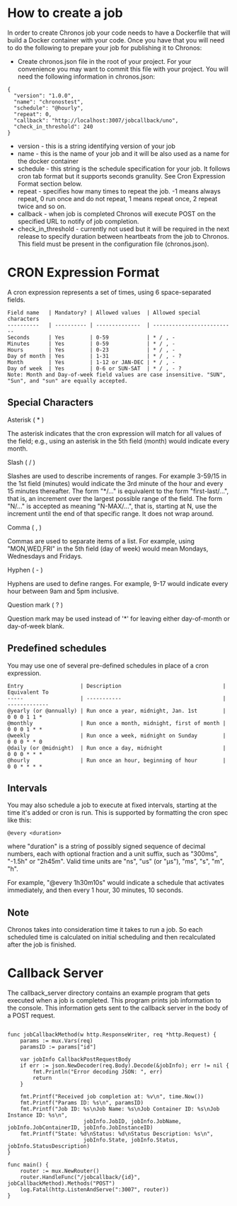 # How to create a job
In order to create Chronos job your code needs to have a Dockerfile that will
build a Docker container with your code.  Once you have that you will need to do
the following to prepare your job for publishing it to Chronos:
* Create chronos.json file in the root of your project.  For your convenience
you may want to commit this file with your project.  You will need the following
information in chronos.json:

```
{
  "version": "1.0.0",
  "name": "chronostest",
  "schedule": "@hourly",
  "repeat": 0,
  "callback": "http://localhost:3007/jobcallback/uno",
  "check_in_threshold": 240
}
```

* version - this is a string identifying version of your job
* name - this is the name of your job and it will be also used as a name for the docker container
* schedule - this string is the schedule specification for your job.  It follows cron tab
format but it supports seconds granulity.  See Cron Expression Format section below.
* repeat - specifies how many times to repeat the job.  -1 means always repeat, 0 run once and do not repeat, 1 means repeat once, 2 repeat twice and so on.
* callback - when job is completed Chronos will execute POST on the specified URL to notify of job completion.
* check_in_threshold - currently not used but it will be required in the next release to specify duration between heartbeats from the job to Chronos.  This field must be present in the configuration file (chronos.json).

# CRON Expression Format
A cron expression represents a set of times, using 6 space-separated fields.
```
Field name   | Mandatory? | Allowed values  | Allowed special characters
----------   | ---------- | --------------  | --------------------------
Seconds      | Yes        | 0-59            | * / , -
Minutes      | Yes        | 0-59            | * / , -
Hours        | Yes        | 0-23            | * / , -
Day of month | Yes        | 1-31            | * / , - ?
Month        | Yes        | 1-12 or JAN-DEC | * / , -
Day of week  | Yes        | 0-6 or SUN-SAT  | * / , - ?
Note: Month and Day-of-week field values are case insensitive. "SUN", "Sun", and "sun" are equally accepted.
```
## Special Characters
Asterisk ( * )

The asterisk indicates that the cron expression will match for all values of the field; e.g., using an asterisk in the 5th field (month) would indicate every month.

Slash ( / )

Slashes are used to describe increments of ranges. For example 3-59/15 in the 1st field (minutes) would indicate the 3rd minute of the hour and every 15 minutes thereafter. The form "*\/..." is equivalent to the form "first-last/...", that is, an increment over the largest possible range of the field. The form "N/..." is accepted as meaning "N-MAX/...", that is, starting at N, use the increment until the end of that specific range. It does not wrap around.

Comma ( , )

Commas are used to separate items of a list. For example, using "MON,WED,FRI" in the 5th field (day of week) would mean Mondays, Wednesdays and Fridays.

Hyphen ( - )

Hyphens are used to define ranges. For example, 9-17 would indicate every hour between 9am and 5pm inclusive.

Question mark ( ? )

Question mark may be used instead of '*' for leaving either day-of-month or day-of-week blank.

## Predefined schedules
You may use one of several pre-defined schedules in place of a cron expression.
```
Entry                  | Description                                | Equivalent To
-----                  | -----------                                | -------------
@yearly (or @annually) | Run once a year, midnight, Jan. 1st        | 0 0 0 1 1 *
@monthly               | Run once a month, midnight, first of month | 0 0 0 1 * *
@weekly                | Run once a week, midnight on Sunday        | 0 0 0 * * 0
@daily (or @midnight)  | Run once a day, midnight                   | 0 0 0 * * *
@hourly                | Run once an hour, beginning of hour        | 0 0 * * * *
```
## Intervals
You may also schedule a job to execute at fixed intervals, starting at the time it's added or cron is run. This is supported by formatting the cron spec like this:
```
@every <duration>
```
where "duration" is a string of possibly signed sequence of decimal numbers, each with optional fraction and a unit suffix, such as "300ms", "-1.5h" or "2h45m". Valid time units are "ns", "us" (or "µs"), "ms", "s", "m", "h".

For example, "@every 1h30m10s" would indicate a schedule that activates immediately, and then every 1 hour, 30 minutes, 10 seconds.

## Note
Chronos takes into consideration time it takes to run a job.  So each scheduled time
is calculated on initial scheduling and then recalculated after the job is finished.

# Callback Server 
The callback_server directory contains an example program that gets executed when a job is completed. This program prints job information to the console. This information gets sent to the callback server in the body of a POST request. 
```

func jobCallbackMethod(w http.ResponseWriter, req *http.Request) {
	params := mux.Vars(req)
	paramsID := params["id"]

	var jobInfo CallbackPostRequestBody
	if err := json.NewDecoder(req.Body).Decode(&jobInfo); err != nil {
		fmt.Println("Error decoding JSON: ", err)
		return
	}

	fmt.Printf("Received job completion at: %v\n", time.Now())
	fmt.Printf("Params ID: %s\n", paramsID)
	fmt.Printf("Job ID: %s\nJob Name: %s\nJob Container ID: %s\nJob Instance ID: %s\n",
						jobInfo.JobID, jobInfo.JobName, jobInfo.JobContainerID, jobInfo.JobInstanceID)
	fmt.Printf("State: %d\nStatus: %d\nStatus Description: %s\n",
						jobInfo.State, jobInfo.Status, jobInfo.StatusDescription)
}

func main() {
	router := mux.NewRouter()
	router.HandleFunc("/jobcallback/{id}", jobCallbackMethod).Methods("POST")
	log.Fatal(http.ListenAndServe(":3007", router))
}
```
